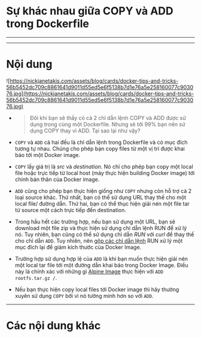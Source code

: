 # Sự khác nhau giữa COPY và ADD trong Dockerfile

____
____

# <a name="content">Nội dung</a>

![https://nickjanetakis.com/assets/blog/cards/docker-tips-and-tricks-56b5452dc709c8861641d9011d55ed5e6f5138b7d1e76a5e258160077c903076.jpg](https://nickjanetakis.com/assets/blog/cards/docker-tips-and-tricks-56b5452dc709c8861641d9011d55ed5e6f5138b7d1e76a5e258160077c903076.jpg)

- > Đôi khi bạn sẽ thấy có cả 2 chỉ dẫn lệnh COPY và ADD được sử dụng trong cùng một Dockerfile. Nhưng sẽ tới 99% bạn nên sử dụng COPY thay vì ADD. Tại sao lại như vậy?

- `COPY` và `ADD` cả hai đều là chỉ dẫn lệnh trong Dockerfile và có mục đích tương tự nhau. Chúng cho phép bạn copy files từ một vị trí được khai báo tới một Docker image.

- `COPY` lấy giá trị là *src* và *destination*. Nó chỉ cho phép bạn copy một local file hoặc trực tiếp từ local host (máy thực hiện building Docker image) tới chính bản thân của Docker image.

- `ADD` cũng cho phép bạn thực hiện giống như `COPY` nhưng còn hỗ trợ cả 2 loại source khác. Thứ nhất, bạn có thể sử dụng URL thay thế cho một local file/ đường dẫn. Thứ hai, bạn có thể thục hiện giải nén một file tar từ source một cách trực tiếp đến destination.

- Trong hầu hết các trường hợp, nếu bạn sử dụng một URL, bạn sẽ download một file zip và thực hiện sử dụng chỉ dẫn lệnh RUN để xử lý nó. Tuy nhiên, bạn cũng có thể sử dụng chỉ dẫn *RUN* với *curl* để thay thế cho chỉ dẫn `ADD`. Tuy nhiên, nên [gộp các chỉ dẫn lệnh](docker-dockerfile-chain-everything.md) RUN xử lý một mục đích lại để giảm kích thước của Docker Image.

- Trường hợp sử dụng hợp lệ của `ADD` là khi bạn muốn thực hiện giải nén một local tar file tới một đường dẫn khai báo trong Docker Image. Điều này là chính xác với những gì [Alpine Image](https://github.com/gliderlabs/docker-alpine/blob/c7368b846ee805b286d9034a39e0bbf40bc079b3/versions/library-3.5/Dockerfile) thực hiện với `ADD rootfs.tar.gz /`.

- Nếu bạn thực hiện copy local files tới Docker image thì hãy thường xuyên sử dụng `COPY` bởi vì nó tường minh hơn so với `ADD`.

____

# <a name="content-others">Các nội dung khác</a>
